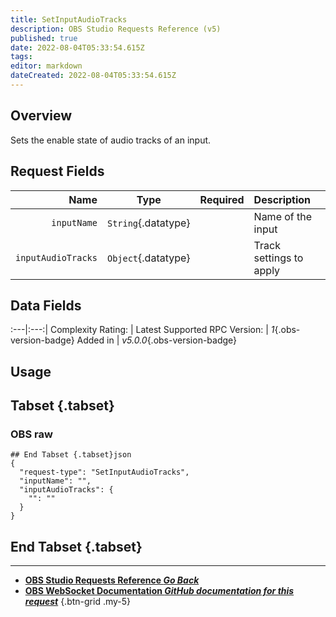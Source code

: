 ```yaml
---
title: SetInputAudioTracks
description: OBS Studio Requests Reference (v5)
published: true
date: 2022-08-04T05:33:54.615Z
tags: 
editor: markdown
dateCreated: 2022-08-04T05:33:54.615Z
---
```


## Overview
Sets the enable state of audio tracks of an input.

## Request Fields
Name | Type | Required| Description |
----:|:----:|:-------:|:------------|
`inputName` | `String`{.datatype} | <i class="mdi mdi-check-bold"></i> | Name of the input
`inputAudioTracks` | `Object`{.datatype} | <i class="mdi mdi-check-bold"></i> | Track settings to apply

## Data Fields
:---|:---:|
Complexity Rating: | <span class="stars stars--2"></span>
Latest Supported RPC Version: | *1*{.obs-version-badge}
Added in | *v5.0.0*{.obs-version-badge}

## Usage
## Tabset {.tabset}
### OBS raw
```
## End Tabset {.tabset}json
{
  "request-type": "SetInputAudioTracks",
  "inputName": "",
  "inputAudioTracks": {
    "": ""
  }
}
```
## End Tabset {.tabset}

---

- [<i class="mdi mdi-chevron-left"></i>**OBS Studio Requests Reference *Go Back***](/en/Broadcasters/OBS/Requests)
- [<i class="mdi mdi-github"></i> **OBS WebSocket Documentation *GitHub documentation for this request***](https://github.com/obsproject/obs-websocket/blob/master/docs/generated/protocol.md#setinputaudiotracks)
{.btn-grid .my-5}